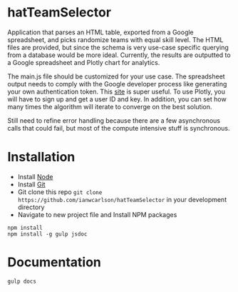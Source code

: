 # hatTeamSelector



Application that parses an HTML table, exported from a Google spreadsheet, and picks randomize teams with equal skill level.  The HTML files are provided, but since the schema is very use-case specific querying from a database would be more ideal.  Currently, the results are outputted to a Google spreadsheet and Plotly chart for analytics.  

The main.js file should be customized for your use case.  The spreadsheet output needs to comply with the Google developer process like generating your own authentication token.  This [site](http://www.nczonline.net/blog/2014/03/04/accessing-google-spreadsheets-from-node-js/) is super useful.  To use Plotly, you will have to sign up and get a user ID and key.  In addition, you can set how many times the algorithm will iterate to converge on the best solution.  

Still need to refine error handling because there are a few asynchronous calls that could fail, but most of the compute intensive stuff is synchronous.

# Installation
- Install [Node](http://nodejs.org/)
- Install [Git](http://git-scm.com/book/en/v2/Getting-Started-Installing-Git)
- Git clone this repo `git clone https://github.com/ianwcarlson/hatTeamSelector` in your development directory
- Navigate to new project file and Install NPM packages
```
npm install
npm install -g gulp jsdoc
```

# Documentation
`gulp docs`



